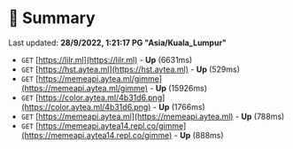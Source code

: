 # 📖 Summary
Last updated: **28/9/2022, 1:21:17 PG "Asia/Kuala_Lumpur"**

- `GET` [https://lilr.ml](https://lilr.ml) - **Up** (6631ms)
- `GET` [https://hst.aytea.ml](https://hst.aytea.ml) - **Up** (529ms)
- `GET` [https://memeapi.aytea.ml/gimme](https://memeapi.aytea.ml/gimme) - **Up** (15926ms)
- `GET` [https://color.aytea.ml/4b31d6.png](https://color.aytea.ml/4b31d6.png) - **Up** (1766ms)
- `GET` [https://memeapi.aytea.ml](https://memeapi.aytea.ml) - **Up** (788ms)
- `GET` [https://memeapi.aytea14.repl.co/gimme](https://memeapi.aytea14.repl.co/gimme) - **Up** (888ms)
